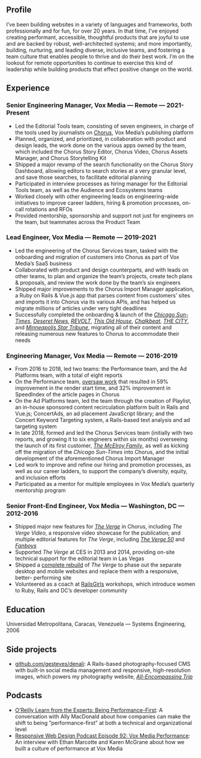 ## Profile

I’ve been building websites in a variety of languages and frameworks,
both professionally and for fun, for over 20 years. In that time, I’ve
enjoyed creating performant, accessible, thoughtful products that are
joyful to use and are backed by robust, well-architected systems; and
more importantly, building, nurturing, and leading diverse, inclusive
teams, and fostering a team culture that enables people to thrive and do
their best work. I’m on the lookout for remote opportunities to continue
to exercise this kind of leadership while building products that effect
positive change on the world.

## Experience

### Senior Engineering Manager, Vox Media — Remote — 2021-Present

* Led the Editorial Tools team, consisting of seven engineers, in charge of the tools used by journalists on [Chorus][chorus], Vox Media’s publishing platform
* Planned, organized, and prioritized, in collaboration with product and design leads, the work done on the various apps owned by the team, which included the Chorus Story Editor, Chorus Video, Chorus Assets Manager, and Chorus Storytelling Kit
* Shipped a major revamp of the search functionality on the Chorus Story Dashboard, allowing editors to search stories at a very granular level, and save those searches, to facilitate editorial planning
* Participated in interview processes as hiring manager for the Editorial Tools team, as well as the Audience and Ecosystems teams
* Worked closely with other engineering leads on engineering-wide initiatives to improve career ladders, hiring & promotion processes, on-call rotations and RFOs
* Provided mentorship, sponsorship and support not just for engineers on the team, but teammates across the Product Team

[chorus]: https://getchorus.voxmedia.com/

### Lead Engineer, Vox Media — Remote — 2019-2021

* Led the engineering of the Chorus Services team, tasked with the onboarding and migration of customers into Chorus as part of Vox Media’s SaaS business
* Collaborated with product and design counterparts, and with leads on other teams, to plan and organize the team’s projects, create tech plans & proposals, and review the work done by the team’s six engineers
* Shipped major improvements to the Chorus Import Manager application, a Ruby on Rails & Vue.js app that parses content from customers’ sites and imports it into Chorus via its various APIs, and has helped us migrate millions of articles under very tight deadlines
* Successfully completed the onboarding & launch of the _[Chicago Sun-Times][cst]_, _[Deseret News][des]_, _[REVOLT][rev]_, _[This Old House][toh]_, _[Chalkbeat][cha]_, _[THE CITY][cit]_, and _[Minneapolis Star Tribune][mst]_, migrating all of their content and releasing numerous new features to Chorus to accommodate their needs

[cst]: https://chicago.suntimes.com
[des]: https://www.deseret.com
[rev]: https://www.revolt.tv
[toh]: https://www.thisoldhouse.com
[cha]: https://www.chalkbeat.org
[cit]: https://www.thecity.nyc
[mst]: https://www.startribune.com

### Engineering Manager, Vox Media — Remote — 2016-2019

* From 2016 to 2018, led two teams: the Performance team, and the Ad Platforms team, with a total of eight reports
* On the Performance team, [oversaw work][pu4] that resulted in 59% improvement in the render start time, and 32% improvement in SpeedIndex of the article pages in Chorus
* On the Ad Platforms team, led the team through the creation of Playlist, an in-house sponsored content recirculation platform built in Rails and Vue.js; ConcertAds, an ad placement JavaScript library; and the Concert Keyword Targeting system, a Rails-based text analysis and ad targeting system
* In late 2018, formed and led the Chorus Services team (initially with two reports, and growing it to six engineers within six months) overseeing the launch of its first customer, _[The McElroy Family][tmf]_, as well as kicking off the migration of the _Chicago Sun-Times_ into Chorus, and the initial development of the aforementioned Chorus Import Manager
* Led work to improve and refine our hiring and promotion processes, as well as our career ladders, to support the company’s diversity, equity, and inclusion efforts
* Participated as a mentor for multiple employees in Vox Media’s quarterly mentorship program

[pu4]: https://product.voxmedia.com/2017/2/13/14477286/performance-update-4
[tmf]: https://www.themcelroy.family/

### Senior Front-End Engineer, Vox Media — Washington, DC — 2012-2016

* Shipped major new features for _[The Verge][verge]_ in Chorus, including _The Verge Video_, a responsive video showcase for the publication; and multiple editorial features for _The Verge_, including _[The Verge 50][v50]_ and _[Fanboys][fan]_
* Supported _The Verge_ at CES in 2013 and 2014, providing on-site technical support for the editorial team in Las Vegas
* Shipped a [complete rebuild][v20] of _The Verge_ to phase out the separate desktop and mobile websites and replace them with a responsive, better- performing site
* Volunteered as a coach at [RailsGirls][rg] workshops, which introduce women to Ruby, Rails and DC’s developer community

[verge]: https://www.theverge.com/
[v50]: https://product.voxmedia.com/2014/7/29/5863004/take-a-peek-at-the-code-that-powered-the-verge-50
[fan]: https://www.niemanlab.org/2014/01/now-thats-adaptive-design-the-verge-show-different-versions-of-a-story-to-apple-google-or-microsoft-users/
[v20]: https://www.theverge.com/2014/9/2/6096609/welcome-to-verge-2-0
[rg]: http://railsgirls.com/dc.html


## Education

Universidad Metropolitana, Caracas, Venezuela — Systems Engineering, 2006

## Side projects

* [github.com/gesteves/denali][denali]: A Rails-based photography-focused CMS with built-in social media management and responsive, high-resolution images, which powers my photography website, _[All-Encompassing Trip][aet]_

[denali]: https://github.com/gesteves/denali
[aet]: https://www.allencompassingtrip.com

## Podcasts

* [O’Reilly Learn from the Experts: Being Performance-First][pod1]: A conversation with Ally MacDonald about how companies can make the shift to being ”performance-first” at both a technical and organizational level
* [Responsive Web Design Podcast Episode 92: Vox Media Performance][pod2]: An interview with Ethan Marcotte and Karen McGrane about how we built a culture of performance at Vox Media

[pod1]: https://www.oreilly.com/library/view/learn-from-the/9781492030591/
[pod2]: https://responsivewebdesign.com/podcast/vox-media-performance/
